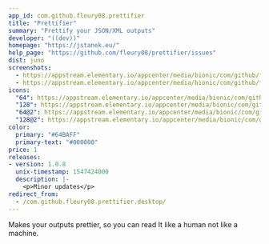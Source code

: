 ```yaml
---
app_id: com.github.fleury08.prettifier
title: "Prettifier"
summary: "Prettify your JSON/XML outputs"
developer: "((dev))"
homepage: "https://jstanek.eu/"
help_page: "https://github.com/fleury08/prettifier/issues"
dist: juno
screenshots:
  - https://appstream.elementary.io/appcenter/media/bionic/com/github/fleury08.prettifier/3729F4EA5DA25ABD74EE02CA17FD8A9C/screenshots/image-1_orig.png
  - https://appstream.elementary.io/appcenter/media/bionic/com/github/fleury08.prettifier/3729F4EA5DA25ABD74EE02CA17FD8A9C/screenshots/image-2_orig.png
icons:
  "64": https://appstream.elementary.io/appcenter/media/bionic/com/github/fleury08.prettifier/3729F4EA5DA25ABD74EE02CA17FD8A9C/icons/64x64/com.github.fleury08.prettifier_com.github.fleury08.prettifier.png
  "128": https://appstream.elementary.io/appcenter/media/bionic/com/github/fleury08.prettifier/3729F4EA5DA25ABD74EE02CA17FD8A9C/icons/128x128/com.github.fleury08.prettifier_com.github.fleury08.prettifier.png
  "64@2": https://appstream.elementary.io/appcenter/media/bionic/com/github/fleury08.prettifier/3729F4EA5DA25ABD74EE02CA17FD8A9C/icons/64x64@2/com.github.fleury08.prettifier_com.github.fleury08.prettifier.png
  "128@2": https://appstream.elementary.io/appcenter/media/bionic/com/github/fleury08.prettifier/3729F4EA5DA25ABD74EE02CA17FD8A9C/icons/128x128@2/com.github.fleury08.prettifier_com.github.fleury08.prettifier.png
color:
  primary: "#64BAFF"
  primary-text: "#000000"
price: 1
releases:
- version: 1.0.8
  unix-timestamp: 1547424000
  description: |-
    <p>Minor updates</p>
redirect_from:
  - /com.github.fleury08.prettifier.desktop/
---
```


<p>Makes your outputs prettier, so you can read It like a human not like a machine.</p>